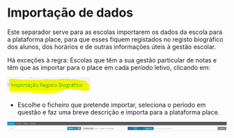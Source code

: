 ﻿# Importação de dados


Este separador serve para as escolas importarem os dados da escola para a plataforma place, para que esses fiquem registados no registo biográfico dos alunos, dos horários e de outras informações úteis à gestão escolar. 

Há exceções à regra: Escolas que têm a sua gestão particular de notas e têm que as importar para o place em cada período letivo, clicando em:

![Importacaorb](../../images/Place21/Alunos/importacaorb.PNG)

- Escolhe o ficheiro que pretende importar, seleciona o período em questão e faz uma breve descrição e importa para a plataforma place.

![Importacaonotas](../../images/Place21/Alunos/importacaonotas.PNG)

